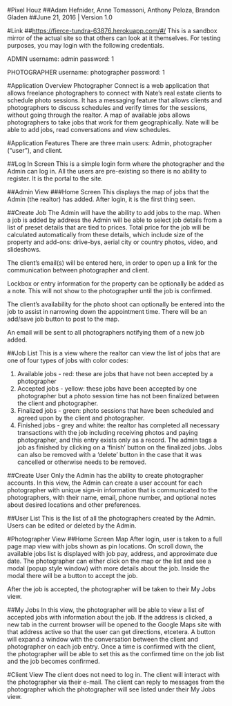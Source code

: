 #Pixel Houz
##Adam Hefnider, Anne Tomassoni, Anthony Peloza, Brandon Gladen
##June 21, 2016 | Version 1.0

#Link
##https://fierce-tundra-63876.herokuapp.com/#/
This is a sandbox mirror of the actual site so that others can look at it themselves. For testing purposes, you may login with the following credentials.

ADMIN
username: admin
password: 1

PHOTOGRAPHER
username: photographer
password: 1

#Application Overview
Photographer Connect is a web application that allows freelance photographers to connect with Nate’s real estate clients to schedule photo sessions. It has a messaging feature that allows clients and photographers to discuss schedules and verify times for the sessions, without going through the realtor. A map of available jobs allows photographers to take jobs that work for them geographically. Nate will be able to add jobs, read conversations and view schedules. 

#Application Features
There are three main users: Admin, photographer (“user”), and client.





##Log In Screen
This is a simple login form where the photographer and the Admin can log in. All the users are pre-existing so there is no ability to register. It is the portal to the site. 


##Admin View
###Home Screen
This displays the map of jobs that the Admin (the realtor) has added. After login, it is the first thing seen. 



##Create Job
The Admin will have the ability to add jobs to the map. When a job is added by address the Admin will be able to select job details from a list of preset details that are tied to prices. Total price for the job will be calculated automatically from these details, which include size of the property and add-ons: drive-bys, aerial city or country photos, video, and slideshows. 

The client’s email(s) will be entered here, in order to open up a link for the communication between photographer and client. 

Lockbox or entry information for the property can be optionally be added as a note. This will not show to the photographer until the job is confirmed. 

The client’s availability for the photo shoot can optionally be entered into the job to assist in narrowing down the appointment time. There will be an add/save job button to post to the map.  


An email will be sent to all photographers notifying them of a new job added. 

##Job List
This is a view where the realtor can view the list of jobs that are one of four types of jobs with color codes:
1. Available jobs - red: these are jobs that have not been accepted by a photographer
2. Accepted jobs - yellow: these jobs have been accepted by one photographer but a photo session time has not been finalized between the client and photographer.
3. Finalized jobs - green: photo sessions that have been scheduled and agreed upon by the client and photographer. 
4. Finished jobs - grey and white: the realtor has completed all necessary transactions with the job including receiving photos and paying photographer, and this entry exists only as a record. The admin tags a job as finished by clicking on a ‘finish’ button on the finalized jobs. Jobs can also be removed with a ‘delete’ button in the case that it was cancelled or otherwise needs to be removed.

##Create User
Only the Admin has the ability to create photographer accounts.
In this view, the Admin can create a user account for each photographer with unique sign-in information that is communicated to the photographers, with their name, email, phone number, and optional notes about desired locations and other preferences. 


##User List
This is the list of all the photographers created by the Admin. Users can be edited or deleted by the Admin.



#Photographer View
##Home Screen Map
After login, user is taken to a full page map view with jobs shown as pin locations. On scroll down, the available jobs list is displayed with job pay, address, and approximate due date. The photographer can either click on the map or the list and see a modal (popup style window) with more details about the job. Inside the modal there will be a button to accept the job. 


After the job is accepted, the photographer will be taken to their My Jobs view.

##My Jobs
In this view, the photographer will be able to view a list of accepted jobs with information about the job. If the address is clicked, a new tab in the current browser will be opened to the Google Maps site with that address active so that the user can get directions, etcetera. A button will expand a window with the conversation between the client and photographer on each job entry. Once a time is confirmed with the client, the photographer will be able to set this as the confirmed time on the job list and the job becomes confirmed. 

#Client View
The client does not need to log in. The client will interact with the photographer via their e-mail. The client can reply to messages from the photographer which the photographer will see listed under their My Jobs view.
